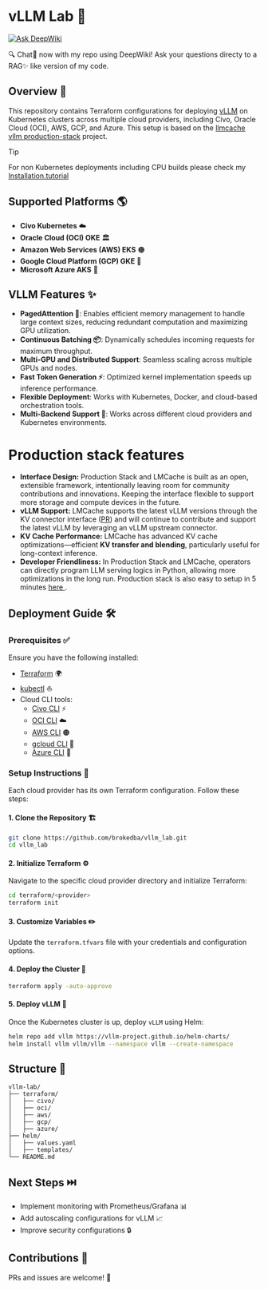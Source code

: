 # vLLM Lab 🚀
[![Ask DeepWiki](https://deepwiki.com/badge.svg)](https://deepwiki.com/brokedba/vllm-lab)  

🔍 Chat💬 now with my repo using DeepWiki! Ask your questions directy to a RAG✨ like version of my code.
## Overview 📌

This repository contains Terraform configurations for deploying [vLLM](https://github.com/vllm-project/vllm) on Kubernetes clusters across multiple cloud providers, including Civo, Oracle Cloud (OCI), AWS, GCP, and Azure. This setup is based on the [llmcache vllm production-stack](https://github.com/llmcache/vllm-production-stack) project.

> [!TIP]
> For non Kubernetes deployments including CPU builds please check my [Installation.tutorial](./docs/Installation.md)

## Supported Platforms 🌎

- **Civo Kubernetes** ☁️
- **Oracle Cloud (OCI) OKE** 🏛️
- **Amazon Web Services (AWS) EKS** 🟠
- **Google Cloud Platform (GCP) GKE** 🔵
- **Microsoft Azure AKS** 🔷

## VLLM Features ✨
- **PagedAttention 🚀**: Enables efficient memory management to handle large context sizes, reducing redundant computation and maximizing GPU utilization.
- **Continuous Batching 📦**: Dynamically schedules incoming requests for maximum throughput.
- **Multi-GPU and Distributed Support**: Seamless scaling across multiple GPUs and nodes.
- **Fast Token Generation ⚡**: Optimized kernel implementation speeds up inference performance.
- **Flexible Deployment**: Works with Kubernetes, Docker, and cloud-based orchestration tools.
- **Multi-Backend Support 🔗**: Works across different cloud providers and Kubernetes environments.

# Production stack features
- **Interface Design:** Production Stack and LMCache is built as an open, extensible framework, intentionally leaving room for community contributions and innovations. Keeping the interface flexible to support more storage and compute devices in the future.
- **vLLM Support:** LMCache supports the latest vLLM versions through the KV connector interface ([PR](https://github.com/vllm-project/vllm/pull/12953)) and will continue to contribute and support the latest vLLM by leveraging an vLLM upstream connector.
- **KV Cache Performance:** LMCache has advanced KV cache optimizations—efficient **KV transfer and blending**, particularly useful for long-context inference.
- **Developer Friendliness:** In Production Stack and LMCache, operators can directly program LLM serving logics in Python, allowing more optimizations in the long run. Production stack is also easy to setup in 5 minutes [here ](https://github.com/vllm-project/production-stack/tree/main/tutorials).
## Deployment Guide 🛠️

### Prerequisites ✅

Ensure you have the following installed:

- [Terraform](https://developer.hashicorp.com/terraform/downloads) 🌍
- [kubectl](https://kubernetes.io/docs/tasks/tools/) ⛵
- Cloud CLI tools:
  - [Civo CLI](https://www.civo.com/docs) ⚡
  - [OCI CLI](https://docs.oracle.com/en-us/iaas/Content/API/SDKDocs/cli.htm) ☁️
  - [AWS CLI](https://docs.aws.amazon.com/cli/latest/userguide/install-cliv2.html) 🟠
  - [gcloud CLI](https://cloud.google.com/sdk/docs/install) 🔵
  - [Azure CLI](https://learn.microsoft.com/en-us/cli/azure/install-azure-cli) 🔷

### Setup Instructions 📖

Each cloud provider has its own Terraform configuration. Follow these steps:

#### 1. Clone the Repository 🏗️

```bash
git clone https://github.com/brokedba/vllm_lab.git
cd vllm_lab
```

#### 2. Initialize Terraform ⚙️

Navigate to the specific cloud provider directory and initialize Terraform:

```bash
cd terraform/<provider>
terraform init
```

#### 3. Customize Variables ✏️

Update the `terraform.tfvars` file with your credentials and configuration options.

#### 4. Deploy the Cluster 🚀

```bash
terraform apply -auto-approve
```

#### 5. Deploy vLLM 🧠

Once the Kubernetes cluster is up, deploy `vLLM` using Helm:

```bash
helm repo add vllm https://vllm-project.github.io/helm-charts/
helm install vllm vllm/vllm --namespace vllm --create-namespace
```

## Structure 📂

```
vllm-lab/
├── terraform/
│   ├── civo/
│   ├── oci/
│   ├── aws/
│   ├── gcp/
│   ├── azure/
├── helm/
│   ├── values.yaml
│   ├── templates/
└── README.md
```

## Next Steps ⏭️

- Implement monitoring with Prometheus/Grafana 📊
- Add autoscaling configurations for vLLM 📈
- Improve security configurations 🔒

## Contributions 🤝

PRs and issues are welcome! 🚀

